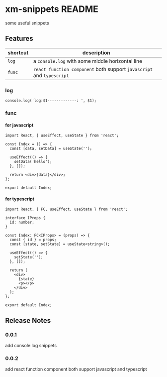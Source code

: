 # xm-snippets README

some useful snippets

## Features

shortcut | description
--- | ---
`log` | a `console.log` with some middle horizontal line
`func` | `react function component` both support `javascript` and `typescript`

### log

`console.log('log:$1-------------: ', $1);`

### func

#### for javascript

```
import React, { useEffect, useState } from 'react';

const Index = () => {
  const [data, setData] = useState('');

  useEffect(() => {
    setData('hello');
  }, []);

  return <div>{data}</div>;
};

export default Index;

```

#### for typescript

```
import React, { FC, useEffect, useState } from 'react';

interface IProps {
  id: number;
}

const Index: FC<IProps> = (props) => {
  const { id } = props;
  const [state, setState] = useState<string>();

  useEffect(() => {
    setState('');
  }, []);

  return (
    <div>
      {state}
      <p></p>
    </div>
  );
};

export default Index;

```

## Release Notes

### 0.0.1

add console.log snippets

### 0.0.2

add react function component both support javascript and typescript